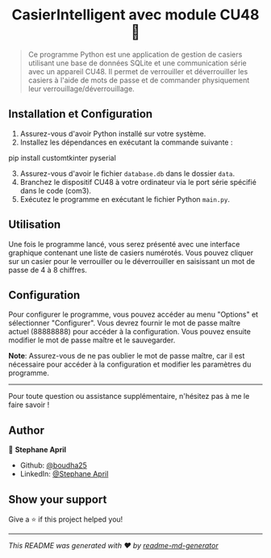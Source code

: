<h1 align="center">CasierIntelligent avec module CU48👋</h1>
<p>
</p>

> Ce programme Python est une application de gestion de casiers utilisant une base de données SQLite et une communication série avec un appareil CU48. Il permet de verrouiller et déverrouiller les casiers à l'aide de mots de passe et de commander physiquement leur verrouillage/déverrouillage.

## Installation et Configuration

1. Assurez-vous d'avoir Python installé sur votre système.
2. Installez les dépendances en exécutant la commande suivante :

pip install customtkinter pyserial

3. Assurez-vous d'avoir le fichier `database.db` dans le dossier `data`.
4. Branchez le dispositif CU48 à votre ordinateur via le port série spécifié dans le code (com3).
5. Exécutez le programme en exécutant le fichier Python `main.py`.

## Utilisation

Une fois le programme lancé, vous serez présenté avec une interface graphique contenant une liste de casiers numérotés. Vous pouvez cliquer sur un casier pour le verrouiller ou le déverrouiller en saisissant un mot de passe de 4 à 8 chiffres.

## Configuration

Pour configurer le programme, vous pouvez accéder au menu "Options" et sélectionner "Configurer". Vous devrez fournir le mot de passe maître actuel (88888888) pour accéder à la configuration. Vous pouvez ensuite modifier le mot de passe maître et le sauvegarder.

**Note**: Assurez-vous de ne pas oublier le mot de passe maître, car il est nécessaire pour accéder à la configuration et modifier les paramètres du programme.

---

Pour toute question ou assistance supplémentaire, n'hésitez pas à me le faire savoir !

## Author

👤 **Stephane April**

* Github: [@boudha25](https://github.com/boudha25)
* LinkedIn: [@Stephane April](www.linkedin.com/in/stephane-april-4871b3297)

## Show your support

Give a ⭐️ if this project helped you!

***
_This README was generated with ❤️ by [readme-md-generator](https://github.com/kefranabg/readme-md-generator)_
